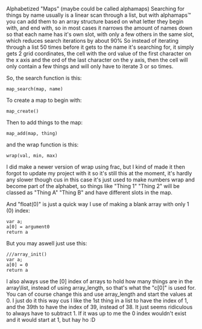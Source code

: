 Alphabetized "Maps" (maybe could be called alphamaps)
Searching for things by name usually is a linear scan through a list, but with alphamaps™ you can add them to an array structure based on what letter they begin with, and end with, so in most cases it narrows the amount of names down so that each name has it's own slot, with only a few others in the same slot, which reduces search iterations by about 90%
So instead of iterating through a list 50 times before it gets to the name it's searching for, it simply gets 2 grid coordinates, the cell with the ord value of the first character on the x axis and the ord of the last character on the y axis, then the cell will only contain a few things and will only have to iterate 3 or so times.

So, the search function is this:
```
map_search(map, name)
```

To create a map to begin with:
```
map_create()
```

Then to add things to the map:
```
map_add(map, thing)
```

and the wrap function is this:
```
wrap(val, min, max)
```

I did make a newer version of wrap using frac, but I kind of made it then forgot to update my project with it so it's still this at the moment, it's hardly any slower though cus in this case it's just used to make numbers wrap and become part of the alphabet, so things like "Thing 1" "Thing 2" will be classed as "Thing A" "Thing B" and have different slots in the map.

And "float(0)" is just a quick way I use of making a blank array with only 1 (0) index:

```gml
var a;
a[0] = argument0
return a
```

But you may aswell just use this:
```
///array_init()
var a;
a[0] = 0
return a
```

I also always use the [0] index of arrays to hold how many things are in the array\list, instead of using array_length, so that's what the "c[0]" is used for. You can of course change this and use array_length and start the values at 0. I just do it this way cus I like the 1st thing in a list to have the index of 1, and the 39th to have the index of 39, instead of 38. It just seems ridiculous to always have to subtract 1. If it was up to me the 0 index wouldn't exist and it would start at 1, but hay ho :D